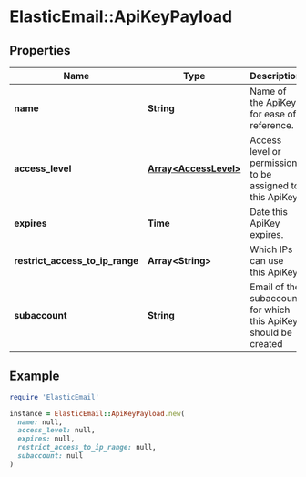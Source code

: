 # ElasticEmail::ApiKeyPayload

## Properties

| Name | Type | Description | Notes |
| ---- | ---- | ----------- | ----- |
| **name** | **String** | Name of the ApiKey for ease of reference. |  |
| **access_level** | [**Array&lt;AccessLevel&gt;**](AccessLevel.md) | Access level or permission to be assigned to this ApiKey. |  |
| **expires** | **Time** | Date this ApiKey expires. | [optional] |
| **restrict_access_to_ip_range** | **Array&lt;String&gt;** | Which IPs can use this ApiKey | [optional] |
| **subaccount** | **String** | Email of the subaccount for which this ApiKey should be created | [optional] |

## Example

```ruby
require 'ElasticEmail'

instance = ElasticEmail::ApiKeyPayload.new(
  name: null,
  access_level: null,
  expires: null,
  restrict_access_to_ip_range: null,
  subaccount: null
)
```

